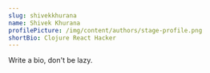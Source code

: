 ```yaml
---
slug: shivekkhurana
name: Shivek Khurana
profilePicture: /img/content/authors/stage-profile.png
shortBio: Clojure React Hacker
---
```

Write a bio, don't be lazy.